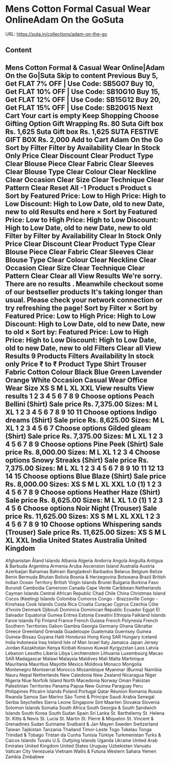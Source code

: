# Mens Cotton Formal  Casual Wear OnlineAdam On the GoSuta

URL: https://suta.in/collections/adam-on-the-go

## Content

Mens Cotton Formal & Casual Wear Online|Adam On the Go|Suta
Skip to content
Previous
Buy 5, Get FLAT 7% OFF | Use Code: SB5G07
Buy 10, Get FLAT 10% OFF | Use Code: SB10G10
Buy 15, Get FLAT 12% OFF | Use Code: SB15G12
Buy 20, Get FLAT 15% OFF | Use Code: SB20G15
Next
Cart
Your cart is empty
Keep Shopping
Choose Gifting Option
Gift Wrapping
Rs. 80
Suta Gift box
Rs. 1,625
Suta Gift box
Rs. 1,625
SUTA FESTIVE GIFT BOX
Rs. 2,000
Add to Cart
Adam On the Go
Sort by
Filter
Filter by
Availability
Clear
In Stock Only
Price
Clear
Discount
Clear
Product Type
Clear
Blouse Piece
Clear
Fabric
Clear
Sleeves
Clear
Blouse Type
Clear
Colour
Clear
Neckline
Clear
Occasion
Clear
Size
Clear
Technique
Clear
Pattern
Clear
Reset All
-1
Product
s
Product
s
Sort by
Featured
Price: Low to High
Price: High to Low
Discount: High to Low
Date, old to new
Date, new to old
Results end here
×
Sort by
Featured
Price: Low to High
Price: High to Low
Discount: High to Low
Date, old to new
Date, new to old
Filter by
Filter by
Availability
Clear
In Stock Only
Price
Clear
Discount
Clear
Product Type
Clear
Blouse Piece
Clear
Fabric
Clear
Sleeves
Clear
Blouse Type
Clear
Colour
Clear
Neckline
Clear
Occasion
Clear
Size
Clear
Technique
Clear
Pattern
Clear
Clear all
View Results
We're sorry. There are no results
.
Meanwhile checkout some of our bestseller products
It's taking longer than usual. Please check your network connection or try refreshing the page!
Sort by
Filter
×
Sort by
Featured
Price: Low to High
Price: High to Low
Discount: High to Low
Date, old to new
Date, new to old
×
Sort by:
Featured
Price: Low to High
Price: High to Low
Discount: High to Low
Date, old to new
Date, new to old
Filters
Clear all
View Results
9 Products
Filters
Availability
In stock only
Price
₹
to
₹
Product Type
Shirt
Trouser
Fabric
Cotton
Colour
Black
Blue
Green
Lavender
Orange
White
Occasion
Casual Wear
Office Wear
Size
XS
S
M
L
XL
XXL
View results
View results
1
2
3
4
5
6
7
8
9
Choose options
Peach Bellini (Shirt)
Sale price
Rs. 7,375.00
Sizes:
M
L
XL
1
2
3
4
5
6
7
8
9
10
11
Choose options
Indigo dreams (Shirt)
Sale price
Rs. 8,625.00
Sizes:
M
L
XL
1
2
3
4
5
6
7
Choose options
Gilded gleam (Shirt)
Sale price
Rs. 7,375.00
Sizes:
M
L
XL
1
2
3
4
5
6
7
8
9
Choose options
Pine Peek (Shirt)
Sale price
Rs. 8,000.00
Sizes:
M
L
XL
1
2
3
4
Choose options
Snowy Streaks (Shirt)
Sale price
Rs. 7,375.00
Sizes:
M
L
XL
1
2
3
4
5
6
7
8
9
10
11
12
13
14
15
Choose options
Blue Blaze (Shirt)
Sale price
Rs. 8,000.00
Sizes:
XS
S
M
L
XL
XXL
1.0
(1)
1
2
3
4
5
6
7
8
9
Choose options
Heather Haze (Shirt)
Sale price
Rs. 8,625.00
Sizes:
M
L
XL
1.0
(1)
1
2
3
4
5
6
Choose options
Noir Night (Trouser)
Sale price
Rs. 11,625.00
Sizes:
XS
S
M
L
XL
XXL
1
2
3
4
5
6
7
8
9
10
Choose options
Whispering sands (Trouser)
Sale price
Rs. 11,625.00
Sizes:
XS
S
M
L
XL
XXL
India
United States
Australia
United Kingdom
---
Afghanistan
Åland Islands
Albania
Algeria
Andorra
Angola
Anguilla
Antigua & Barbuda
Argentina
Armenia
Aruba
Ascension Island
Australia
Austria
Azerbaijan
Bahamas
Bahrain
Bangladesh
Barbados
Belarus
Belgium
Belize
Benin
Bermuda
Bhutan
Bolivia
Bosnia & Herzegovina
Botswana
Brazil
British Indian Ocean Territory
British Virgin Islands
Brunei
Bulgaria
Burkina Faso
Burundi
Cambodia
Cameroon
Canada
Cape Verde
Caribbean Netherlands
Cayman Islands
Central African Republic
Chad
Chile
China
Christmas Island
Cocos (Keeling) Islands
Colombia
Comoros
Congo - Brazzaville
Congo - Kinshasa
Cook Islands
Costa Rica
Croatia
Curaçao
Cyprus
Czechia
Côte d’Ivoire
Denmark
Djibouti
Dominica
Dominican Republic
Ecuador
Egypt
El Salvador
Equatorial Guinea
Eritrea
Estonia
Eswatini
Ethiopia
Falkland Islands
Faroe Islands
Fiji
Finland
France
French Guiana
French Polynesia
French Southern Territories
Gabon
Gambia
Georgia
Germany
Ghana
Gibraltar
Greece
Greenland
Grenada
Guadeloupe
Guatemala
Guernsey
Guinea
Guinea-Bissau
Guyana
Haiti
Honduras
Hong Kong SAR
Hungary
Iceland
India
Indonesia
Iraq
Ireland
Isle of Man
Israel
Italy
Jamaica
Japan
Jersey
Jordan
Kazakhstan
Kenya
Kiribati
Kosovo
Kuwait
Kyrgyzstan
Laos
Latvia
Lebanon
Lesotho
Liberia
Libya
Liechtenstein
Lithuania
Luxembourg
Macao SAR
Madagascar
Malawi
Malaysia
Maldives
Mali
Malta
Martinique
Mauritania
Mauritius
Mayotte
Mexico
Moldova
Monaco
Mongolia
Montenegro
Montserrat
Morocco
Mozambique
Myanmar (Burma)
Namibia
Nauru
Nepal
Netherlands
New Caledonia
New Zealand
Nicaragua
Niger
Nigeria
Niue
Norfolk Island
North Macedonia
Norway
Oman
Pakistan
Palestinian Territories
Panama
Papua New Guinea
Paraguay
Peru
Philippines
Pitcairn Islands
Poland
Portugal
Qatar
Réunion
Romania
Russia
Rwanda
Samoa
San Marino
São Tomé & Príncipe
Saudi Arabia
Senegal
Serbia
Seychelles
Sierra Leone
Singapore
Sint Maarten
Slovakia
Slovenia
Solomon Islands
Somalia
South Africa
South Georgia & South Sandwich Islands
South Korea
South Sudan
Spain
Sri Lanka
St. Barthélemy
St. Helena
St. Kitts & Nevis
St. Lucia
St. Martin
St. Pierre & Miquelon
St. Vincent & Grenadines
Sudan
Suriname
Svalbard & Jan Mayen
Sweden
Switzerland
Taiwan
Tajikistan
Tanzania
Thailand
Timor-Leste
Togo
Tokelau
Tonga
Trinidad & Tobago
Tristan da Cunha
Tunisia
Türkiye
Turkmenistan
Turks & Caicos Islands
Tuvalu
U.S. Outlying Islands
Uganda
Ukraine
United Arab Emirates
United Kingdom
United States
Uruguay
Uzbekistan
Vanuatu
Vatican City
Venezuela
Vietnam
Wallis & Futuna
Western Sahara
Yemen
Zambia
Zimbabwe